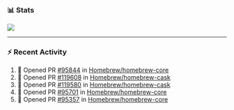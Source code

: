 ### :bar_chart: Stats

<a href="#">
  <img align="center" src="https://github-readme-stats.vercel.app/api?username=tuzi3040&show_icons=true&theme=dark" />
</a>

---

### :zap: Recent Activity

<!--START_SECTION:activity-->
1. 💪 Opened PR [#95844](https://github.com/Homebrew/homebrew-core/pull/95844) in [Homebrew/homebrew-core](https://github.com/Homebrew/homebrew-core)
2. 💪 Opened PR [#119608](https://github.com/Homebrew/homebrew-cask/pull/119608) in [Homebrew/homebrew-cask](https://github.com/Homebrew/homebrew-cask)
3. 💪 Opened PR [#119580](https://github.com/Homebrew/homebrew-cask/pull/119580) in [Homebrew/homebrew-cask](https://github.com/Homebrew/homebrew-cask)
4. 💪 Opened PR [#95701](https://github.com/Homebrew/homebrew-core/pull/95701) in [Homebrew/homebrew-core](https://github.com/Homebrew/homebrew-core)
5. 💪 Opened PR [#95357](https://github.com/Homebrew/homebrew-core/pull/95357) in [Homebrew/homebrew-core](https://github.com/Homebrew/homebrew-core)
<!--END_SECTION:activity-->
